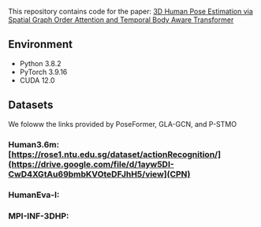 This repository contains code for the paper:  [3D Human Pose Estimation via Spatial Graph Order
Attention and Temporal Body Aware Transformer
](https://) 

## Environment

* Python 3.8.2
* PyTorch 3.9.16
* CUDA 12.0

## Datasets
We foloww the links provided by PoseFormer, GLA-GCN, and P-STMO

### Human3.6m: [https://rose1.ntu.edu.sg/dataset/actionRecognition/](https://drive.google.com/file/d/1ayw5DI-CwD4XGtAu69bmbKVOteDFJhH5/view](CPN)
### HumanEva-I:
### MPI-INF-3DHP:


